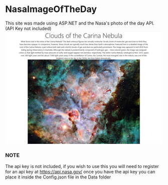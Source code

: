 # NasaImageOfTheDay
This site was made using ASP.NET and the Nasa's photo of the day API. (API Key not included)
![alt text](https://github.com/Ruan191/NasaImageOfTheDay/blob/master/NasaImageOfTheDay/About/Images/example.JPG "example image")

### NOTE
The api key is not included, if you wish to use this you will need to register for an api key at https://api.nasa.gov/ once you have the api key you can place it inside the Config.json file in the Data folder
